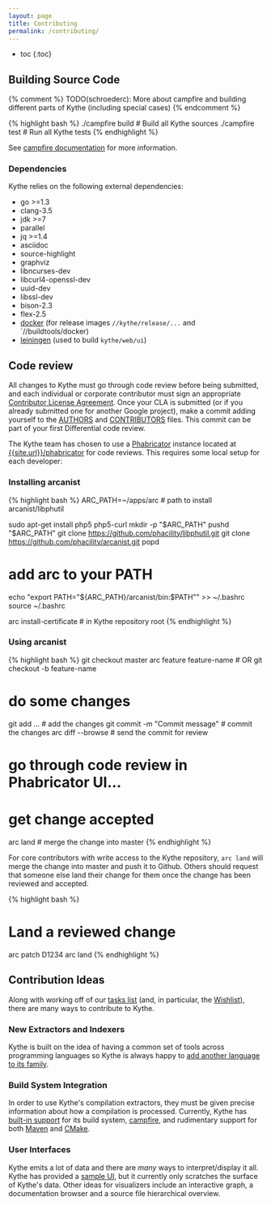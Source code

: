 ```yaml
---
layout: page
title: Contributing
permalink: /contributing/
---
```


* toc
{:toc}

## Building Source Code

{% comment %}
TODO(schroederc): More about campfire and building different parts of Kythe (including special cases)
{% endcomment %}

{% highlight bash %}
./campfire build # Build all Kythe sources
./campfire test  # Run all Kythe tests
{% endhighlight %}

See [campfire documentation]({{site.baseurl}}/docs/campfire.html) for more
information.

### Dependencies

Kythe relies on the following external dependencies:

* go >=1.3
* clang-3.5
* jdk >=7
* parallel
* jq >=1.4
* asciidoc
* source-highlight
* graphviz
* libncurses-dev
* libcurl4-openssl-dev
* uuid-dev
* libssl-dev
* bison-2.3
* flex-2.5
* [docker](https://www.docker.com/) (for release images `//kythe/release/...` and `//buildtools/docker)
* [leiningen](http://leiningen.org/) (used to build `kythe/web/ui`)

## Code review

All changes to Kythe must go through code review before being submitted, and
each individual or corporate contributor must sign an appropriate [Contributor
License Agreement](https://cla.developers.google.com/about).  Once your CLA is
submitted (or if you already submitted one for another Google project), make a
commit adding yourself to the
[AUTHORS]({{site.data.development.source_browser}}/AUTHORS) and
[CONTRIBUTORS]({{site.data.development.source_browser}}/CONTRIBUTORS)
files. This commit can be part of your first Differential code review.

The Kythe team has chosen to use a [Phabricator](http://phabricator.org/)
instance located at
[{{site.url}}/phabricator]({{site.data.development.phabricator}})
for code reviews.  This requires some local setup for each developer:

### Installing arcanist

{% highlight bash %}
ARC_PATH=~/apps/arc # path to install arcanist/libphutil

sudo apt-get install php5 php5-curl
mkdir -p "$ARC_PATH"
pushd "$ARC_PATH"
git clone https://github.com/phacility/libphutil.git
git clone https://github.com/phacility/arcanist.git
popd

# add arc to your PATH
echo "export PATH=\"${ARC_PATH}/arcanist/bin:\$PATH\"" >> ~/.bashrc
source ~/.bashrc

arc install-certificate # in Kythe repository root
{% endhighlight %}

### Using arcanist

{% highlight bash %}
git checkout master
arc feature feature-name # OR git checkout -b feature-name
# do some changes
git add ...                    # add the changes
git commit -m "Commit message" # commit the changes
arc diff --browse              # send the commit for review
# go through code review in Phabricator UI...
# get change accepted

arc land                       # merge the change into master
{% endhighlight %}

For core contributors with write access to the Kythe repository, `arc land` will
merge the change into master and push it to Github.  Others should request that
someone else land their change for them once the change has been reviewed and
accepted.

{% highlight bash %}
# Land a reviewed change
arc patch D1234
arc land
{% endhighlight %}

## Contribution Ideas

Along with working off of our [tasks
list]({{site.data.development.phabricator}}/maniphest) (and, in particular, the
[Wishlist]({{site.data.development.phabricator}}/maniphest/query/uFWarCNL9v7z/)),
there are many ways to contribute to Kythe.

### New Extractors and Indexers

Kythe is built on the idea of having a common set of tools across programming
languages so Kythe is always happy to
[add another language to its family]({{site.baseurl}}/docs/kythe-compatible-compilers.html).

### Build System Integration

In order to use Kythe's compilation extractors, they must be given precise
information about how a compilation is processed.  Currently, Kythe has
[built-in support]({{site.data.development.source_browser}}/kythe/extractors/campfire/extract.sh)
for its build system, [campfire]({{site.baseurl}}/docs/campfire.html), and
rudimentary support for both
[Maven]({{site.data.development.source_browser}}/kythe/release/maven_extractor.sh)
and [CMake]({{site.data.development.source_browser}}/kythe/extractors/cmake/).

### User Interfaces

Kythe emits a lot of data and there are *many* ways to interpret/display it all.
Kythe has provided a
[sample UI]({{site.baseuri}}/examples#visualizing-cross-references), but it
currently only scratches the surface of Kythe's data.  Other ideas for
visualizers include an interactive graph, a documentation browser and a source file
hierarchical overview.
